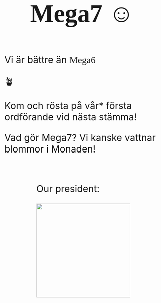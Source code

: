 <style>
  @import url('https://fonts.googleapis.com/css2?family=Creepster&family=Lobster&display=swap');
  .lobster {
      font-family: 'Lobster', cursive;
      font-size: 80px;
  }
  
  .mega6style {
    font-family: 'Creepster', cursive;
  }
  
  p {
    font-size: 30px;
  }
  
  .supaflex {
    display: flex;
    flex-wrap: wrap;
    gap: 30px;
    justify-content: center;
  }
</style>


<h1 class="lobster">💮 Mega7 ☺️ </h1>

<div class="supaflex">
<div>

Vi är bättre än <span class="mega6style">Mega6</span>

🪴

Kom och rösta på vår* första ordförande vid nästa stämma!

Vad gör Mega7? Vi kanske vattnar blommor i Monaden!
</div>

<div>
<p>Our president:</p>

<img width=300px height=300px src="https://media.discordapp.net/attachments/910817302029668352/1118862632691183656/blank-profile-picture-973460_1280.png?width=657&height=657">
</div>
</div>


